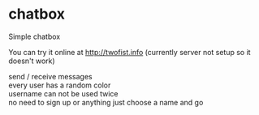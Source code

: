 # chatbox
Simple chatbox

You can try it online at http://twofist.info (currently server not setup so it doesn't work)

send / receive messages  
every user has a random color  
username can not be used twice  
no need to sign up or anything just choose a name and go
